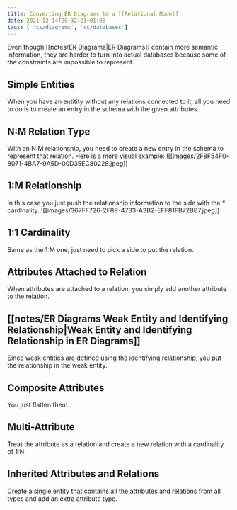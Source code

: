 ```yaml
---
title: Converting ER Diagrams to a [[Relational Model]]
date: 2021-12-14T20:32:21+01:00
tags: [ 'cs/diagrams', 'cs/databases']
---
```

Even though [[notes/ER Diagrams|ER Diagrams]] contain more semantic information, they are harder to turn into actual databases because some of the constraints are impossible to represent.

## Simple Entities
When you have an entitity without any relations connected to it, all you need to do is to create an entry in the schema with the given attributes.

## N:M Relation Type
With an N:M relationship, you need to create a new entry in the schema to represent that relation. Here is a more visual example:
![[images/2F8F54F0-8071-4BA7-9A5D-00D35EC80228.jpeg]]

## 1:M Relationship
In this case you just push the relationship information to the side with the * cardinality.
![[images/367FF726-2F89-4733-A3B2-EFF81FB72BB7.jpeg]]

## 1:1 Cardinality
Same as the 1:M one, just need to pick a side to put the relation.

## Attributes Attached to Relation
When attributes are attached to a relation, you simply add another attribute to the relation.

## [[notes/ER Diagrams Weak Entity and Identifying Relationship|Weak Entity and Identifying Relationship in ER Diagrams]]
Since weak entities are defined using the identifying relationship, you put the relationship in the weak entity.

## Composite Attributes
You just flatten them

## Multi-Attribute
Treat the attribute as a relation and create a new relation with a cardinality of 1:N.

## Inherited Attributes and Relations
Create a single entity that contains all the attributes and relations from all types and add an extra attribute type.